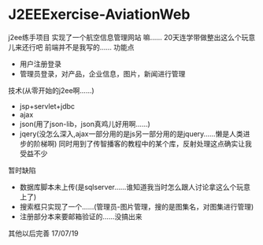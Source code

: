 # J2EEExercise-AviationWeb
j2ee练手项目
实现了一个航空信息管理网站
嘛……
20天连学带做整出这么个玩意儿来还行吧
前端并不是我写的……
功能点
- 用户注册登录
- 管理员登录，对产品，企业信息，图片，新闻进行管理

技术(从零开始的j2ee啊……)
- jsp+servlet+jdbc
- ajax
- json(用了json-lib，json真鸡儿好用啊……)
- jqery(没怎么深入,ajax一部分用的是js另一部分用的是jquery……懒是人类进步的阶梯啊)
同时用到了传智播客的教程中的某个库，反射处理这点确实让我受益不少

暂时缺陷
- 数据库脚本未上传(是sqlserver……谁知道我当时怎么跟人讨论拿这么个玩意上了)
- 搜索框只实现了一个……(管理员-图片管理，搜的是图集名，对图集进行管理)
- 注册部分本来要邮箱验证的……没搞出来

其他以后完善
17/07/19
